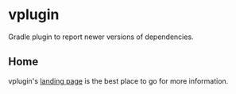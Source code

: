# vplugin

Gradle plugin to report newer versions of dependencies.

## Home
vplugin's [landing page](http://nwillc.github.io/vplugin/) is the best place to go for more information.




